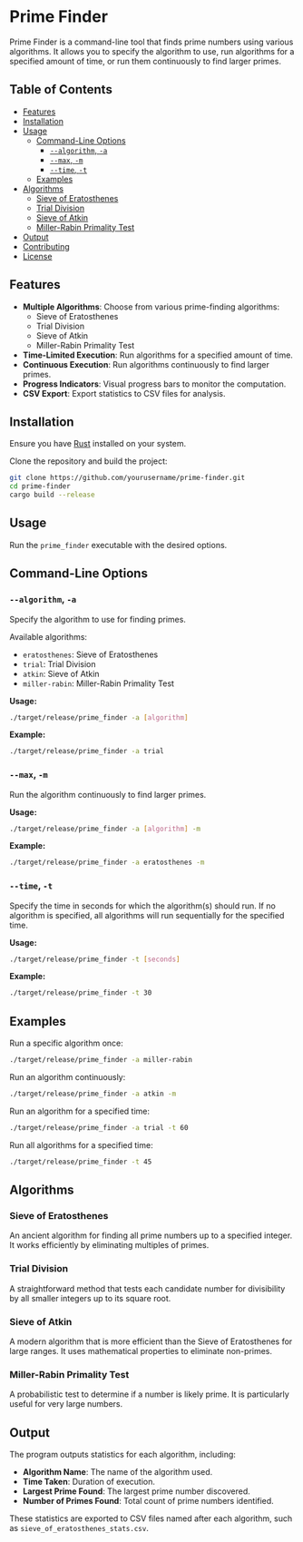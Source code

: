 # Prime Finder

Prime Finder is a command-line tool that finds prime numbers using various algorithms. It allows you to specify the algorithm to use, run algorithms for a specified amount of time, or run them continuously to find larger primes.

## Table of Contents

- [Features](#features)
- [Installation](#installation)
- [Usage](#usage)
    - [Command-Line Options](#command-line-options)
        - [`--algorithm`, `-a`](#--algorithm--a)
        - [`--max`, `-m`](#--max--m)
        - [`--time`, `-t`](#--time--t)
    - [Examples](#examples)
- [Algorithms](#algorithms)
    - [Sieve of Eratosthenes](#sieve-of-eratosthenes)
    - [Trial Division](#trial-division)
    - [Sieve of Atkin](#sieve-of-atkin)
    - [Miller-Rabin Primality Test](#miller-rabin-primality-test)
- [Output](#output)
- [Contributing](#contributing)
- [License](#license)

## Features

- **Multiple Algorithms**: Choose from various prime-finding algorithms:
    - Sieve of Eratosthenes
    - Trial Division
    - Sieve of Atkin
    - Miller-Rabin Primality Test
- **Time-Limited Execution**: Run algorithms for a specified amount of time.
- **Continuous Execution**: Run algorithms continuously to find larger primes.
- **Progress Indicators**: Visual progress bars to monitor the computation.
- **CSV Export**: Export statistics to CSV files for analysis.

## Installation

Ensure you have [Rust](https://www.rust-lang.org/tools/install) installed on your system.

Clone the repository and build the project:

```bash
git clone https://github.com/yourusername/prime-finder.git
cd prime-finder
cargo build --release
```

## Usage

Run the `prime_finder` executable with the desired options.

## Command-Line Options

### `--algorithm`, `-a`
Specify the algorithm to use for finding primes.

Available algorithms:
- `eratosthenes`: Sieve of Eratosthenes
- `trial`: Trial Division
- `atkin`: Sieve of Atkin
- `miller-rabin`: Miller-Rabin Primality Test

**Usage:**
```bash
./target/release/prime_finder -a [algorithm]
```

**Example:**
```bash
./target/release/prime_finder -a trial
```

### `--max`, `-m`
Run the algorithm continuously to find larger primes.

**Usage:**
```bash
./target/release/prime_finder -a [algorithm] -m
```

**Example:**
```bash
./target/release/prime_finder -a eratosthenes -m
```

### `--time`, `-t`
Specify the time in seconds for which the algorithm(s) should run. If no algorithm is specified, all algorithms will run sequentially for the specified time.

**Usage:**
```bash
./target/release/prime_finder -t [seconds]
```

**Example:**
```bash
./target/release/prime_finder -t 30
```

## Examples

Run a specific algorithm once:
```bash
./target/release/prime_finder -a miller-rabin
```

Run an algorithm continuously:
```bash
./target/release/prime_finder -a atkin -m
```

Run an algorithm for a specified time:
```bash
./target/release/prime_finder -a trial -t 60
```

Run all algorithms for a specified time:
```bash
./target/release/prime_finder -t 45
```

## Algorithms

### Sieve of Eratosthenes
An ancient algorithm for finding all prime numbers up to a specified integer. It works efficiently by eliminating multiples of primes.

### Trial Division
A straightforward method that tests each candidate number for divisibility by all smaller integers up to its square root.

### Sieve of Atkin
A modern algorithm that is more efficient than the Sieve of Eratosthenes for large ranges. It uses mathematical properties to eliminate non-primes.

### Miller-Rabin Primality Test
A probabilistic test to determine if a number is likely prime. It is particularly useful for very large numbers.

## Output

The program outputs statistics for each algorithm, including:
- **Algorithm Name**: The name of the algorithm used.
- **Time Taken**: Duration of execution.
- **Largest Prime Found**: The largest prime number discovered.
- **Number of Primes Found**: Total count of prime numbers identified.

These statistics are exported to CSV files named after each algorithm, such as `sieve_of_eratosthenes_stats.csv`.



